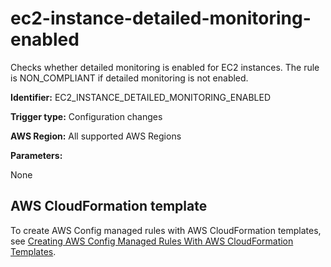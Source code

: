 # ec2\-instance\-detailed\-monitoring\-enabled<a name="ec2-instance-detailed-monitoring-enabled"></a>

Checks whether detailed monitoring is enabled for EC2 instances\. The rule is NON\_COMPLIANT if detailed monitoring is not enabled\.

**Identifier:** EC2\_INSTANCE\_DETAILED\_MONITORING\_ENABLED

**Trigger type:** Configuration changes

**AWS Region:** All supported AWS Regions

**Parameters:**

None  


## AWS CloudFormation template<a name="w24aac11c29c17d123c15"></a>

To create AWS Config managed rules with AWS CloudFormation templates, see [Creating AWS Config Managed Rules With AWS CloudFormation Templates](aws-config-managed-rules-cloudformation-templates.md)\.